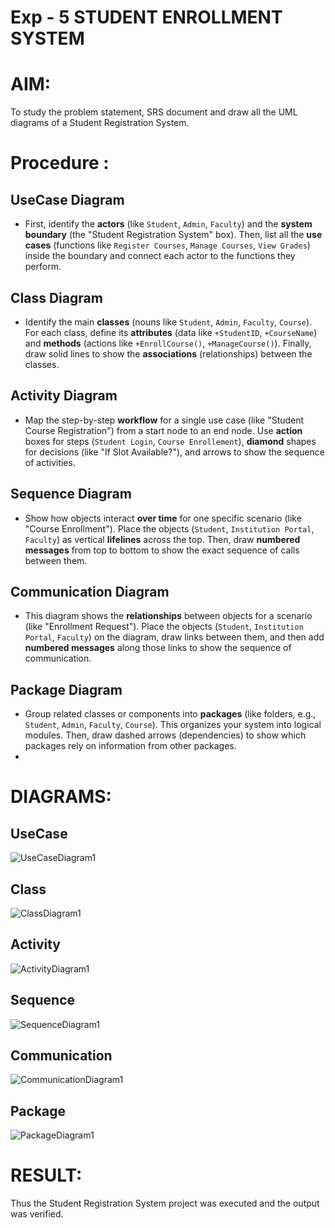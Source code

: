 # Exp - 5 STUDENT ENROLLMENT SYSTEM

# AIM:

To study the problem statement, SRS document and draw all the UML diagrams of a Student Registration System.

# Procedure :
## UseCase Diagram
- First, identify the **actors** (like `Student`, `Admin`, `Faculty`) and the **system boundary** (the "Student Registration System" box). Then, list all the **use cases** (functions like `Register Courses`, `Manage Courses`, `View Grades`) inside the boundary and connect each actor to the functions they perform.

## Class Diagram
- Identify the main **classes** (nouns like `Student`, `Admin`, `Faculty`, `Course`). For each class, define its **attributes** (data like `+StudentID`, `+CourseName`) and **methods** (actions like `+EnrollCourse()`, `+ManageCourse()`). Finally, draw solid lines to show the **associations** (relationships) between the classes.

## Activity Diagram
- Map the step-by-step **workflow** for a single use case (like "Student Course Registration") from a start node to an end node. Use **action** boxes for steps (`Student Login`, `Course Enrollement`), **diamond** shapes for decisions (like "If Slot Available?"), and arrows to show the sequence of activities.

## Sequence Diagram
- Show how objects interact **over time** for one specific scenario (like "Course Enrollment"). Place the objects (`Student`, `Institution Portal`, `Faculty`) as vertical **lifelines** across the top. Then, draw **numbered messages** from top to bottom to show the exact sequence of calls between them.

## Communication Diagram
- This diagram shows the **relationships** between objects for a scenario (like "Enrollment Request"). Place the objects (`Student`, `Institution Portal`, `Faculty`) on the diagram, draw links between them, and then add **numbered messages** along those links to show the sequence of communication.

## Package Diagram
- Group related classes or components into **packages** (like folders, e.g., `Student`, `Admin`, `Faculty`, `Course`). This organizes your system into logical modules. Then, draw dashed arrows (dependencies) to show which packages rely on information from other packages.
- 


# DIAGRAMS:

## UseCase
![UseCaseDiagram1](https://github.com/user-attachments/assets/94f45f7d-424b-4681-aa0f-4ba0658eba77)


## Class
![ClassDiagram1](https://github.com/user-attachments/assets/5efb36ec-ea9c-4678-ab70-843816becd76)


## Activity
![ActivityDiagram1](https://github.com/user-attachments/assets/fa5181e5-c10a-42cd-a62d-b9ea209711af)


## Sequence
![SequenceDiagram1](https://github.com/user-attachments/assets/005c0241-c614-488b-83b4-0cdd2852c704)


## Communication
![CommunicationDiagram1](https://github.com/user-attachments/assets/02d9f6a7-e0b2-4521-b185-5635ceb8c9d0)


## Package
![PackageDiagram1](https://github.com/user-attachments/assets/b6771ac4-7a94-42e1-9f05-002dec180483)


# RESULT:

Thus the Student Registration System project was executed and the output was verified.
